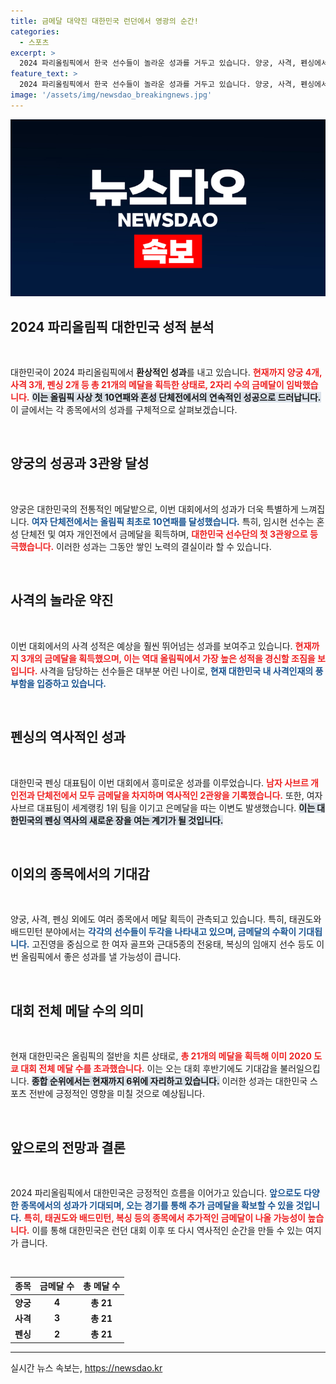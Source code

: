 ```yaml
---
title: 금메달 대약진 대한민국 런던에서 영광의 순간!
categories:
  - 스포츠
excerpt: >
  2024 파리올림픽에서 한국 선수들이 놀라운 성과를 거두고 있습니다. 양궁, 사격, 펜싱에서 금메달을 추가하며 두 자릿수 금메달이 눈앞에 도래! 임시현의 3관왕 등극, 다크호스들의 금빛 쾌거까지 기대되는 한국의 올림픽!
feature_text: >
  2024 파리올림픽에서 한국 선수들이 놀라운 성과를 거두고 있습니다. 양궁, 사격, 펜싱에서 금메달을 추가하며 두 자릿수 금메달이 눈앞에 도래! 임시현의 3관왕 등극, 다크호스들의 금빛 쾌거까지 기대되는 한국의 올림픽!
image: '/assets/img/newsdao_breakingnews.jpg'
---
```


<p><img src="/assets/img/newsdao_breakingnews.jpg" alt="bookingtag 속보" /></p>

<h2 data-ke-size="size26">2024 파리올림픽 대한민국 성적 분석</h2>

<p data-ke-size="size16">&nbsp;</p>

<p>대한민국이 2024 파리올림픽에서 <strong>환상적인 성과</strong>를 내고 있습니다. <b><span style="color: #ee2323;">현재까지 양궁 4개, 사격 3개, 펜싱 2개 등 총 21개의 메달을 획득한 상태로, 2자리 수의 금메달이 임박했습니다.</span></b> <b><span style="background-color: #21538527;">이는 올림픽 사상 첫 10연패와 혼성 단체전에서의 연속적인 성공으로 드러납니다.</span></b> 이 글에서는 각 종목에서의 성과를 구체적으로 살펴보겠습니다.</p>

<p data-ke-size="size16">&nbsp;</p>

<h2 data-ke-size="size26">양궁의 성공과 3관왕 달성</h2>

<p data-ke-size="size16">&nbsp;</p>

<p>양궁은 대한민국의 전통적인 메달밭으로, 이번 대회에서의 성과가 더욱 특별하게 느껴집니다. <b><span style="color: #1a5490;">여자 단체전에서는 올림픽 최초로 10연패를 달성했습니다.</span></b> 특히, 임시현 선수는 혼성 단체전 및 여자 개인전에서 금메달을 획득하며, <b><span style="color: #ee2323;">대한민국 선수단의 첫 3관왕으로 등극했습니다.</span></b> 이러한 성과는 그동안 쌓인 노력의 결실이라 할 수 있습니다.</p>

<p data-ke-size="size16">&nbsp;</p>

<h2 data-ke-size="size26">사격의 놀라운 약진</h2>

<p data-ke-size="size16">&nbsp;</p>

<p>이번 대회에서의 사격 성적은 예상을 훨씬 뛰어넘는 성과를 보여주고 있습니다. <b><span style="color: #ee2323;">현재까지 3개의 금메달을 획득했으며, 이는 역대 올림픽에서 가장 높은 성적을 경신할 조짐을 보입니다.</span></b> 사격을 담당하는 선수들은 대부분 어린 나이로, <b><span style="color: #1a5490;">현재 대한민국 내 사격인재의 풍부함을 입증하고 있습니다.</span></b> </p>

<p data-ke-size="size16">&nbsp;</p>

<h2 data-ke-size="size26">펜싱의 역사적인 성과</h2>

<p data-ke-size="size16">&nbsp;</p>

<p>대한민국 펜싱 대표팀이 이번 대회에서 흥미로운 성과를 이루었습니다. <b><span style="color: #ee2323;">남자 사브르 개인전과 단체전에서 모두 금메달을 차지하며 역사적인 2관왕을 기록했습니다.</span></b> 또한, 여자 사브르 대표팀이 세계랭킹 1위 팀을 이기고 은메달을 따는 이변도 발생했습니다. <b><span style="background-color: #21538527;">이는 대한민국의 펜싱 역사의 새로운 장을 여는 계기가 될 것입니다.</span></b></p>

<p data-ke-size="size16">&nbsp;</p>

<h2 data-ke-size="size26">이외의 종목에서의 기대감</h2>

<p data-ke-size="size16">&nbsp;</p>

<p>양궁, 사격, 펜싱 외에도 여러 종목에서 메달 획득이 관측되고 있습니다. 특히, 태권도와 배드민턴 분야에서는 <b><span style="color: #1a5490;">각각의 선수들이 두각을 나타내고 있으며, 금메달의 수확이 기대됩니다.</span></b> 고진영을 중심으로 한 여자 골프와 근대5종의 전웅태, 복싱의 임애지 선수 등도 이번 올림픽에서 좋은 성과를 낼 가능성이 큽니다.</p>

<p data-ke-size="size16">&nbsp;</p>

<h2 data-ke-size="size26">대회 전체 메달 수의 의미</h2>

<p data-ke-size="size16">&nbsp;</p>

<p>현재 대한민국은 올림픽의 절반을 치른 상태로, <b><span style="color: #ee2323;">총 21개의 메달을 획득해 이미 2020 도쿄 대회 전체 메달 수를 초과했습니다.</span></b> 이는 오는 대회 후반기에도 기대감을 불러일으킵니다. <b><span style="background-color: #21538527;">종합 순위에서는 현재까지 6위에 자리하고 있습니다.</span></b> 이러한 성과는 대한민국 스포츠 전반에 긍정적인 영향을 미칠 것으로 예상됩니다.</p>

<p data-ke-size="size16">&nbsp;</p>

<h2 data-ke-size="size26">앞으로의 전망과 결론</h2>

<p data-ke-size="size16">&nbsp;</p>

<p>2024 파리올림픽에서 대한민국은 긍정적인 흐름을 이어가고 있습니다. <b><span style="color: #1a5490;">앞으로도 다양한 종목에서의 성과가 기대되며, 오는 경기를 통해 추가 금메달을 확보할 수 있을 것입니다.</span></b> <b><span style="color: #ee2323;">특히, 태권도와 배드민턴, 복싱 등의 종목에서 추가적인 금메달이 나올 가능성이 높습니다.</span></b> 이를 통해 대한민국은 런던 대회 이후 또 다시 역사적인 순간을 만들 수 있는 여지가 큽니다.</p>

<p data-ke-size="size16">&nbsp;</p>

<table style="width: 100%;">
  <thead>
    <tr>
      <th style="text-align: center;">종목</th>
      <th style="text-align: center;">금메달 수</th>
      <th style="text-align: center;">총 메달 수</th>
    </tr>
  </thead>
  <tbody>
    <tr>
      <td style="text-align: center;"><b>양궁</b></td>
      <td style="text-align: center; height: 17px;"><b>4</b></td>
      <td style="text-align: center; height: 17px;"><b>총 21</b></td>
    </tr>
    <tr>
      <td style="text-align: center;"><b>사격</b></td>
      <td style="text-align: center; height: 17px;"><b>3</b></td>
      <td style="text-align: center; height: 17px;"><b>총 21</b></td>
    </tr>
    <tr>
      <td style="text-align: center;"><b>펜싱</b></td>
      <td style="text-align: center; height: 17px;"><b>2</b></td>
      <td style="text-align: center; height: 17px;"><b>총 21</b></td>
    </tr>
  </tbody>
</table>

<hr>
실시간 뉴스 속보는, <a href="https://newsdao.kr" rel="dofollow">https://newsdao.kr</a>


